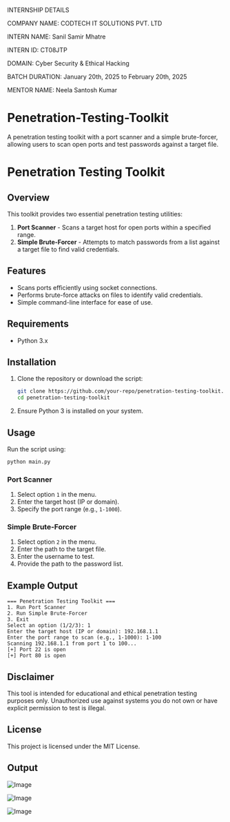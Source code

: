 INTERNSHIP DETAILS

COMPANY NAME: CODTECH IT SOLUTIONS PVT. LTD

INTERN NAME: Sanil Samir Mhatre

INTERN ID: CT08JTP

DOMAIN: Cyber Security & Ethical Hacking

BATCH DURATION: January 20th, 2025 to February 20th, 2025

MENTOR NAME: Neela Santosh Kumar


# Penetration-Testing-Toolkit
A penetration testing toolkit with a port scanner and a simple brute-forcer, allowing users to scan open ports and test passwords against a target file.

# Penetration Testing Toolkit

## Overview
This toolkit provides two essential penetration testing utilities:
1. **Port Scanner** - Scans a target host for open ports within a specified range.
2. **Simple Brute-Forcer** - Attempts to match passwords from a list against a target file to find valid credentials.

## Features
- Scans ports efficiently using socket connections.
- Performs brute-force attacks on files to identify valid credentials.
- Simple command-line interface for ease of use.

## Requirements
- Python 3.x

## Installation
1. Clone the repository or download the script:
   ```sh
   git clone https://github.com/your-repo/penetration-testing-toolkit.git
   cd penetration-testing-toolkit
   ```
2. Ensure Python 3 is installed on your system.

## Usage
Run the script using:
```sh
python main.py
```

### Port Scanner
1. Select option `1` in the menu.
2. Enter the target host (IP or domain).
3. Specify the port range (e.g., `1-1000`).

### Simple Brute-Forcer
1. Select option `2` in the menu.
2. Enter the path to the target file.
3. Enter the username to test.
4. Provide the path to the password list.

## Example Output
```
=== Penetration Testing Toolkit ===
1. Run Port Scanner
2. Run Simple Brute-Forcer
3. Exit
Select an option (1/2/3): 1
Enter the target host (IP or domain): 192.168.1.1
Enter the port range to scan (e.g., 1-1000): 1-100
Scanning 192.168.1.1 from port 1 to 100...
[+] Port 22 is open
[+] Port 80 is open
```

## Disclaimer
This tool is intended for educational and ethical penetration testing purposes only. Unauthorized use against systems you do not own or have explicit permission to test is illegal.

## License
This project is licensed under the MIT License.

## Output
![Image](https://github.com/user-attachments/assets/abbd5970-943f-45f6-be52-8f03c3fe6ab6)

![Image](https://github.com/user-attachments/assets/23373c30-c547-4c1e-b7fd-56b0392114c4)

![Image](https://github.com/user-attachments/assets/7fd4bca3-ef7a-4e1e-ba31-660f0b579ee2)
